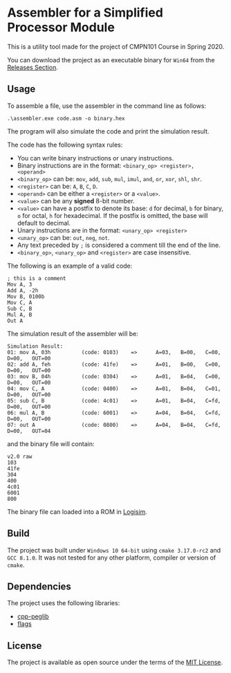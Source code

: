 # Assembler for a Simplified Processor Module

This is a utility tool made for the project of CMPN101 Course in Spring 2020.

You can download the project as an executable binary for `Win64` from the [Releases Section](https://github.com/yahiaetman/CMPN101-Assembler/releases/latest).

## Usage
To assemble a file, use the assembler in the command line as follows:

`.\assembler.exe code.asm -o binary.hex`

The program will also simulate the code and print the simulation result.

The code has the following syntax rules:

* You can write binary instructions or unary instructions.
* Binary instructions are in the format: `<binary_op> <register>, <operand>`
* `<binary_op>` can be: `mov`, `add`, `sub`, `mul`, `imul`, `and`, `or`, `xor`, `shl`, `shr`.
* `<register>` can be: `A`, `B`, `C`, `D`.
* `<operand>` can be either a `<register>` or a `<value>`.
* `<value>` can be any __signed__ 8-bit number.
* `<value>` can have a postfix to denote its base: `d` for decimal, `b` for binary, `o` for octal, `h` for hexadecimal. If the postfix is omitted, the base will default to decimal.
* Unary instructions are in the format: `<unary_op> <register>`
* `<unary_op>` can be: `out`, `neg`, `not`.
* Any text preceded by `;` is considered a comment till the end of the line.
* `<binary_op>`, `<unary_op>` and `<register>` are case insensitive.

The following is an example of a valid code:
```
; this is a comment
Mov A, 3
Add A, -2h
Mov B, 0100b
Mov C, A
Sub C, B
Mul A, B
Out A
```

The simulation result of the assembler will be:
```
Simulation Result:
01: mov A, 03h          (code: 0103)    =>      A=03,   B=00,   C=00,   D=00,   OUT=00
02: add A, feh          (code: 41fe)    =>      A=01,   B=00,   C=00,   D=00,   OUT=00
03: mov B, 04h          (code: 0304)    =>      A=01,   B=04,   C=00,   D=00,   OUT=00
04: mov C, A            (code: 0400)    =>      A=01,   B=04,   C=01,   D=00,   OUT=00
05: sub C, B            (code: 4c01)    =>      A=01,   B=04,   C=fd,   D=00,   OUT=00
06: mul A, B            (code: 6001)    =>      A=04,   B=04,   C=fd,   D=00,   OUT=00
07: out A               (code: 0800)    =>      A=04,   B=04,   C=fd,   D=00,   OUT=04
```

and the binary file will contain:
```
v2.0 raw
103
41fe
304
400
4c01
6001
800
```

The binary file can loaded into a ROM in [Logisim](http://www.cburch.com/logisim/).

## Build

The project was built under `Windows 10 64-bit` using `cmake 3.17.0-rc2` and `GCC 8.1.0`. It was not tested for any other platform, compiler or version of `cmake`.

## Dependencies

The project uses the following libraries:
* [cpp-peglib](https://github.com/yhirose/cpp-peglib/)
* [flags](https://github.com/sailormoon/flags)


## License
The project is available as open source under the terms of the [MIT License](LICENSE).